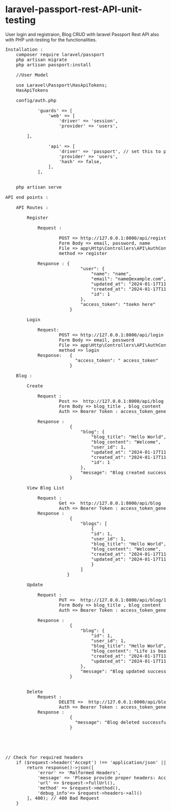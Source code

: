 # laravel-passport-rest-API-unit-testing
User login and registraion, Blog CRUD with laravel Passport Rest API also with PHP unit-testing for the functionalities.

<pre>
Installation : 
    composer require laravel/passport
    php artisan migrate
    php artisan passport:install

    //User Model

    use Laravel\Passport\HasApiTokens;
    HasApiTokens
    
    config/auth.php

            'guards' => [
                'web' => [
                    'driver' => 'session',
                    'provider' => 'users',

        ],

                'api' => [
                    'driver' => 'passport', // set this to passport
                    'provider' => 'users',
                    'hash' => false,
                ],
            ],


    php artisan serve

API end points :

    API Routes :

        Register

            Request : 

                    POST => http://127.0.0.1:8000/api/register
                    Form Body => email, password, name
                    File => app\Http\Controllers\API\AuthController.php
                    method => register

            Response : {
                            "user": {
                                "name": "name",
                                "email": "name@example.com",
                                "updated_at": "2024-01-17T11:01:40.000000Z",
                                "created_at": "2024-01-17T11:01:40.000000Z",
                                "id": 1
                            },
                            "access_token": "toekn here"
                        }

        Login

            Request:
                    POST => http://127.0.0.1:8000/api/login
                    Form Body => email, password
                    File => app\Http\Controllers\API\AuthController.php
                    method => login
            Response:   {
                          "access_token": " access_token"
                        }

    Blog :

        Create 

            Request : 
                    Post =>  http://127.0.0.1:8000/api/blog
                    Form Body => blog_title , blog_content
                    Auth => Bearer Token : access_token_generated_from_login

            Response :
                        {
                            "blog": {
                                "blog_title": "Hello World",
                                "blog_content": "Welcome",
                                "user_id": 1,
                                "updated_at": "2024-01-17T11:06:55.000000Z",
                                "created_at": "2024-01-17T11:06:55.000000Z",
                                "id": 1
                            },
                            "message": "Blog created successfully"
                        }

        View Blog List

            Request : 
                    Get =>  http://127.0.0.1:8000/api/blog
                    Auth => Bearer Token : access_token_generated_from_login
            Response :
                        {
                            "blogs": [
                                {
                                "id": 1,
                                "user_id": 1,
                                "blog_title": "Hello World",
                                "blog_content": "Welcome",
                                "created_at": "2024-01-17T11:06:55.000000Z",
                                "updated_at": "2024-01-17T11:06:55.000000Z"
                                }
                            ]
                       }

        Update 

            Request : 
                    PUT =>  http://127.0.0.1:8000/api/blog/1
                    Form Body => blog_title , blog_content
                    Auth => Bearer Token : access_token_generated_from_login

            Response :
                        {
                            "blog": {
                                "id": 1,
                                "user_id": 1,
                                "blog_title": "Hello World",
                                "blog_content": "Life is beautiful",
                                "created_at": "2024-01-17T11:06:55.000000Z",
                                "updated_at": "2024-01-17T11:17:44.000000Z"
                            },
                            "message": "Blog updated successfully"
                        }

        
        Delete
            Request : 
                    DELETE =>  http://127.0.0.1:8000/api/blog/1
                    Auth => Bearer Token : access_token_generated_from_login
            Response :
                        {
                          "message": "Blog deleted successfully"
                        }
            
<br>

<pre>
// Check for required headers
    if ($request->header('Accept') !== 'application/json' || $request->header('Content-Type') !== 'application/json') {
        return response()->json([
            'error' => 'Malformed Headers',
            'message' => 'Please provide proper headers: Accept: application/json and Content-Type: application/json',
            'url' => $request->fullUrl(),
            'method' => $request->method(),
            'debug_info'=> $request->headers->all()
        ], 400); // 400 Bad Request
    }
</pre>
